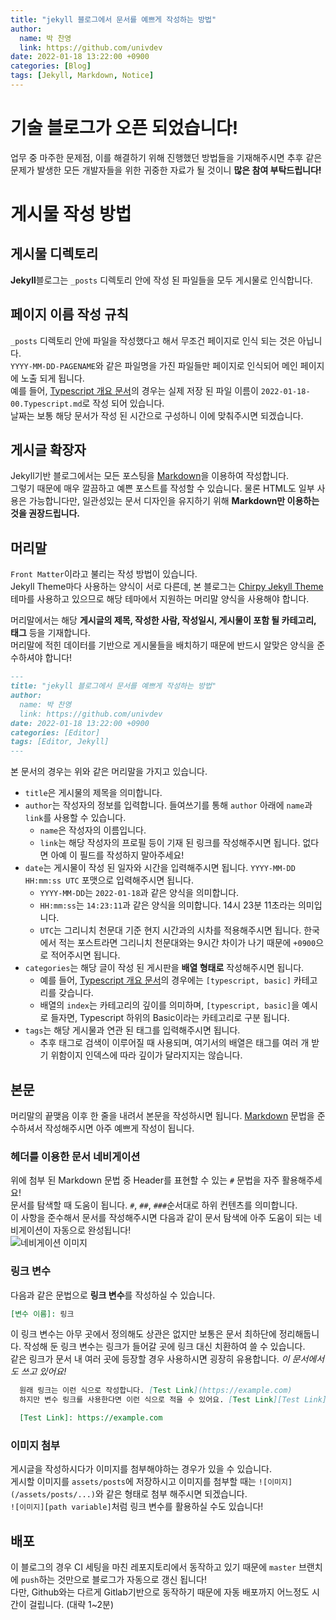```yaml
---
title: "jekyll 블로그에서 문서를 예쁘게 작성하는 방법"
author:
  name: 박 찬영
  link: https://github.com/univdev
date: 2022-01-18 13:22:00 +0900
categories: [Blog]
tags: [Jekyll, Markdown, Notice]
---
```

# 기술 블로그가 오픈 되었습니다!
업무 중 마주한 문제점, 이를 해결하기 위해 진행했던 방법들을 기재해주시면 추후 같은 문제가 발생한 모든 개발자들을 위한 귀중한 자료가 될 것이니 **많은 참여 부탁드립니다!**
# 게시물 작성 방법
## 게시물 디렉토리
**Jekyll**블로그는 ```_posts``` 디렉토리 안에 작성 된 파일들을 모두 게시물로 인식합니다.  
## 페이지 이름 작성 규칙
```_posts``` 디렉토리 안에 파일을 작성했다고 해서 무조건 페이지로 인식 되는 것은 아닙니다.  
```YYYY-MM-DD-PAGENAME```와 같은 파일명을 가진 파일들만 페이지로 인식되어 메인 페이지에 노출 되게 됩니다.  
예를 들어, [Typescript 개요 문서](http://127.0.0.1:4000/posts/00.Typescript-%EA%B0%9C%EC%9A%94/)의 경우는 실제 저장 된 파일 이름이 ```2022-01-18-00.Typescript.md```로 작성 되어 있습니다.  
날짜는 보통 해당 문서가 작성 된 시간으로 구성하니 이에 맞춰주시면 되겠습니다.
## 게시글 확장자
Jekyll기반 블로그에서는 모든 포스팅을 [Markdown][markdown]을 이용하여 작성합니다.  
그렇기 때문에 매우 깔끔하고 예쁜 포스트를 작성할 수 있습니다.
물론 HTML도 일부 사용은 가능합니다만, 일관성있는 문서 디자인을 유지하기 위해 **Markdown만 이용하는 것을 권장드립니다.**
## 머리말
```Front Matter```이라고 불리는 작성 방법이 있습니다.  
Jekyll Theme마다 사용하는 양식이 서로 다른데, 본 블로그는 [Chirpy Jekyll Theme][Chirpy Jekyll Theme]테마를 사용하고 있으므로 해당 테마에서 지원하는 머리말 양식을 사용해야 합니다.

머리말에서는 해당 **게시글의 제목, 작성한 사람, 작성일시, 게시물이 포함 될 카테고리, 태그** 등을 기재합니다.  
머리말에 적힌 데이터를 기반으로 게시물들을 배치하기 때문에 반드시 알맞은 양식을 준수하셔야 합니다!
```markdown
---
title: "jekyll 블로그에서 문서를 예쁘게 작성하는 방법"
author:
  name: 박 찬영
  link: https://github.com/univdev
date: 2022-01-18 13:22:00 +0900
categories: [Editor]
tags: [Editor, Jekyll]
---
```
본 문서의 경우는 위와 같은 머리말을 가지고 있습니다.  
- ```title```은 게시물의 제목을 의미합니다.
- ```author```는 작성자의 정보를 입력합니다. 들여쓰기를 통해 ```author``` 아래에 ```name```과 ```link```를 사용할 수 있습니다.
  - ```name```은 작성자의 이름입니다.
  - ```link```는 해당 작성자의 프로필 등이 기재 된 링크를 작성해주시면 됩니다. 없다면 아예 이 필드를 작성하지 말아주세요!
- ```date```는 게시물이 작성 된 일자와 시간을 입력해주시면 됩니다. ```YYYY-MM-DD HH:mm:ss UTC``` 포맷으로 입력해주시면 됩니다.
  - ```YYYY-MM-DD```는 ```2022-01-18```과 같은 양식을 의미합니다.
  - ```HH:mm:ss```는 ```14:23:11```과 같은 양식을 의미합니다. 14시 23분 11초라는 의미입니다.
  - ```UTC```는 그리니치 천문대 기준 현지 시간과의 시차를 적용해주시면 됩니다. 한국에서 적는 포스트라면 그리니치 천문대와는 9시간 차이가 나기 때문에 ```+0900```으로 적어주시면 됩니다.
- ```categories```는 해당 글이 작성 된 게시판을 **배열 형태로** 작성해주시면 됩니다.
  - 예를 들어, [Typescript 개요 문서](http://127.0.0.1:4000/posts/00.Typescript-%EA%B0%9C%EC%9A%94/)의 경우에는 ```[typescript, basic]``` 카테고리를 갖습니다.
  - 배열의 ```index```는 카테고리의 깊이를 의미하며, ```[typescript, basic]```을 예시로 들자면, Typescript 하위의 Basic이라는 카테고리로 구분 됩니다.
- ```tags```는 해당 게시물과 연관 된 태그를 입력해주시면 됩니다.
  - 추후 태그로 검색이 이루어질 때 사용되며, 여기서의 배열은 태그를 여러 개 받기 위함이지 인덱스에 따라 깊이가 달라지지는 않습니다.

## 본문
머리말의 끝맺음 이후 한 줄을 내려서 본문을 작성하시면 됩니다. [Markdown][markdown] 문법을 준수하셔서 작성해주시면 아주 예쁘게 작성이 됩니다.
### 헤더를 이용한 문서 네비게이션
위에 첨부 된 Markdown 문법 중 Header를 표현할 수 있는 ```#``` 문법을 자주 활용해주세요!  
문서를 탐색할 때 도움이 됩니다. ```#```, ```##```, ```###```순서대로 하위 컨텐츠를 의미합니다.  
이 사항을 준수해서 문서를 작성해주시면 다음과 같이 문서 탐색에 아주 도움이 되는 네비게이션이 자동으로 완성됩니다!  
![네비게이션 이미지][document_navigation]
### 링크 변수
다음과 같은 문법으로 **링크 변수**를 작성하실 수 있습니다.
```markdown
[변수 이름]: 링크
```
이 링크 변수는 아무 곳에서 정의해도 상관은 없지만 보통은 문서 최하단에 정리해둡니다. 작성해 둔 링크 변수는 링크가 들어갈 곳에 링크 대신 치환하여 쓸 수 있습니다.  
같은 링크가 문서 내 여러 곳에 등장할 경우 사용하시면 굉장히 유용합니다. *이 문서에서도 쓰고 있어요!*
```markdown
  원래 링크는 이런 식으로 작성합니다. [Test Link](https://example.com)
  하지만 변수 링크를 사용한다면 이런 식으로 적을 수 있어요. [Test Link][Test Link]

  [Test Link]: https://example.com
```
### 이미지 첨부
게시글을 작성하시다가 이미지를 첨부해야하는 경우가 있을 수 있습니다.  
게시할 이미지를 ```assets/posts```에 저장하시고 이미지를 첨부할 때는 ```![이미지](/assets/posts/...)```와 같은 형태로 첨부 해주시면 되겠습니다.  
```![이미지][path variable]```처럼 링크 변수를 활용하실 수도 있습니다!
## 배포
이 블로그의 경우 CI 세팅을 마친 레포지토리에서 동작하고 있기 때문에 ```master``` 브랜치에 ```push```하는 것만으로 블로그가 자동으로 갱신 됩니다!  
다만, Github와는 다르게 Gitlab기반으로 동작하기 때문에 자동 배포까지 어느정도 시간이 걸립니다. (대략 1~2분)  

[로컬에서 프로젝트 실행하는 방법]: /posts/how_to_launch_jekyll
[Chirpy Jekyll Theme]: https://github.com/cotes2020/jekyll-theme-chirpy
[markdown]: https://gist.github.com/ihoneymon/652be052a0727ad59601
[document_navigation]: /assets/posts/document_navigation.png
